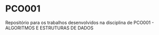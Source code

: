 # PCO001
Repositório para os trabalhos desenvolvidos na disciplina de PCO001 - ALGORITMOS E ESTRUTURAS DE DADOS

